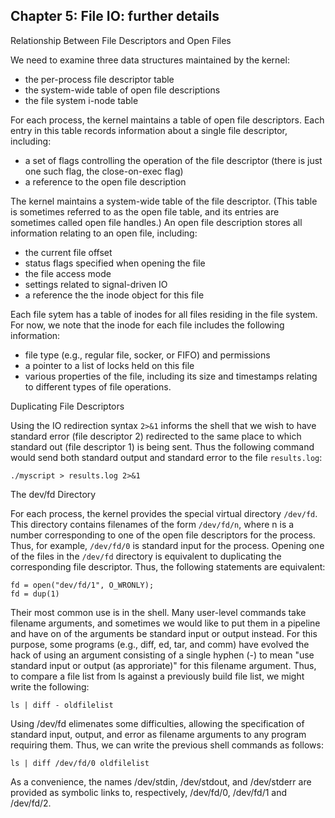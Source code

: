 ## Chapter 5: File IO: further details

Relationship Between File Descriptors and Open Files

We need to examine three data structures maintained by the kernel:

- the per-process file descriptor table
- the system-wide table of open file descriptions
- the file system i-node table

For each process, the kernel maintains a table of open file descriptors. Each entry in this table records information about a single file descriptor, including:

- a set of flags controlling the operation of the file descriptor (there is just one such flag, the close-on-exec flag)
- a reference to the open file description

The kernel maintains a system-wide table of the file descriptor. (This table is sometimes referred to as the open file table, and its entries are sometimes called open file handles.) An open file description stores all information relating to an open file, including:

- the current file offset 
- status flags specified when opening the file
- the file access mode
- settings related to signal-driven IO
- a reference the the inode object for this file

Each file sytem has a table of inodes for all files residing in the file system. For now, we note that the inode for each file includes the following information:

- file type (e.g., regular file, socker, or FIFO) and permissions
- a pointer to a list of locks held on this file
- various properties of the file, including its size and timestamps relating to different types of file operations.

Duplicating File Descriptors

Using the IO redirection syntax `2>&1` informs the shell that we wish to have standard error (file descriptor 2) redirected to the same place to which standard out (file descriptor 1) is being sent. Thus the following command would send both standard output and standard error to the file `results.log`:

```
./myscript > results.log 2>&1
```

The dev/fd Directory

For each process, the kernel provides the special virtual directory `/dev/fd`. This directory contains filenames of the form `/dev/fd/n`, where n is a number corresponding to one of the open file descriptors for the process. Thus, for example, `/dev/fd/0` is standard input for the process. Opening one of the files in the `/dev/fd` directory is equivalent to duplicating the corresponding file descriptor. Thus, the following statements are equivalent:

```
fd = open("dev/fd/1", O_WRONLY);
fd = dup(1)
```

Their most common use is in the shell. Many user-level commands take filename arguments, and sometimes we would like to put them in a pipeline and have on of the arguments be standard input or output instead. For this purpose, some programs (e.g., diff, ed, tar, and comm) have evolved the hack of using an argument consisting of a single hyphen (-) to mean "use standard input or output (as approriate)" for this filename argument. Thus, to compare a file list from ls against a previously build file list, we might write the following:

```
ls | diff - oldfilelist
```

Using /dev/fd elimenates some difficulties, allowing the specification of standard input, output, and error as filename arguments to any program requiring them. Thus, we can write the previous shell commands as follows:

```
ls | diff /dev/fd/0 oldfilelist
```

As a convenience, the names /dev/stdin, /dev/stdout, and /dev/stderr are provided as symbolic links to, respectively, /dev/fd/0, /dev/fd/1 and /dev/fd/2.


